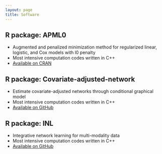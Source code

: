 ```yaml
---
layout: page
title: Software
---
```




## R package: APML0
  - Augmented and penalized minimization method for regularized linear, logistic, and Cox models with l0 penalty
  - Most intensive computation codes written in C++
  - [Available on CRAN](https://cran.r-project.org/web/packages/APML0/index.html)
  
## R package: Covariate-adjusted-network
  - Estimate covariate-adjusted networks through conditional graphical model
  - Most intensive computation codes written in C++
  - [Available on GitHub](https://github.com/shanghongxie/Covariate-adjusted-network)
  
## R package: INL
  - Integrative network learning for multi-modality data  
  - Most intensive computation codes written in C++
  - [Available on GitHub](https://github.com/shanghongxie/INL)
